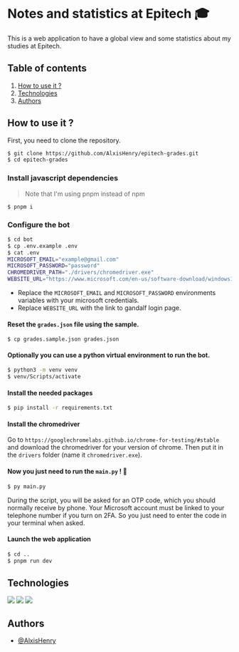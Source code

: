 # Notes and statistics at Epitech 🎓

This is a web application to have a global view and some statistics about my studies at Epitech.

## Table of contents
1. [How to use it ?](#how-to-use-it-)
2. [Technologies](#technologies)
3. [Authors](#authors)

## How to use it ?

First, you need to clone the repository.

```bash
$ git clone https://github.com/AlxisHenry/epitech-grades.git
$ cd epitech-grades
```

### Install javascript dependencies

> Note that I'm using pnpm instead of npm

```
$ pnpm i
```

### Configure the bot

```bash
$ cd bot
$ cp .env.example .env
$ cat .env
MICROSOFT_EMAIL="example@gmail.com"
MICROSOFT_PASSWORD="password"
CHROMEDRIVER_PATH="./drivers/chromedriver.exe"
WEBSITE_URL="https://www.microsoft.com/en-us/software-download/windows10ISO"
```

- Replace the `MICROSOFT_EMAIL` and `MICROSOFT_PASSWORD` environments variables with your microsoft credentials.
- Replace `WEBSITE_URL` with the link to gandalf login page.

#### Reset the `grades.json` file using the sample.

```
$ cp grades.sample.json grades.json
```

#### Optionally you can use a python virtual environment to run the bot.

```bash
$ python3 -m venv venv
$ venv/Scripts/activate
```

#### Install the needed packages

```bash
$ pip install -r requirements.txt
```

#### Install the chromedriver

Go to `https://googlechromelabs.github.io/chrome-for-testing/#stable` and download the chromedriver for your version of chrome. Then put it in the `drivers` folder (name it `chromedriver.exe`).

#### Now you just need to run the `main.py` ! 🐡

```bash
$ py main.py
```

During the script, you will be asked for an OTP code, which you should normally receive by phone. Your Microsoft account must be linked to your telephone number if you turn on 2FA. So you just need to enter the code in your terminal when asked.

#### Launch the web application

```bash
$ cd ..
$ pnpm run dev
```

## Technologies

![](https://img.shields.io/badge/react-%2320232a.svg?style=for-the-badge&logo=react&color=20232a)
![](https://img.shields.io/badge/next.js-%2320232a?style=for-the-badge&logo=nextdotjs)
![](https://img.shields.io/badge/python-%2320232a.svg?style=for-the-badge&logo=python&color=20232a)

## Authors

- [@AlxisHenry](https://github.com/AlxisHenry)
